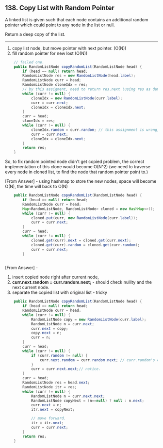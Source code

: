## 138. Copy List with Random Pointer

A linked list is given such that each node contains an additional random pointer which could point to any node in the list or null.

Return a deep copy of the list.

---

1. copy list node, but move pointer with next pointer. (O(N))
2. fill random pointer for new lost (O(N))

```java
    // failed one.
    public RandomListNode copyRandomList(RandomListNode head) {
        if (head == null) return head;
        RandomListNode res = new RandomListNode(head.label);
        RandomListNode curr = head;
        RandomListNode cloneIdx = res;
        // by this assigment, need to return res.next (using res as dummy)
        while (curr != null) {
            cloneIdx = new RandomListNode(curr.label);
            curr = curr.next;
            cloneIdx = cloneIdx.next;
        }        
        curr = head;
        cloneIdx = res;
        while (curr != null) {
            cloneIdx.random = curr.random; // this assignment is wrong, the random pointer didn't get copied, it point to original list.
            curr = curr.next;
            cloneIdx = cloneIdx.next;
        }
        return res;
    }
```

So, to fix random pointed node didn't get copied problem, the correct implementation of this clone would become O(N^2) (we need to traverse every node in  cloned list, to find the node that random pointer point to.)

[From Answer] - using hashmap to store the new nodes, space will become O(N), the time will back to O(N)

```java
    public RandomListNode copyRandomList(RandomListNode head) {
        if (head == null) return head;
        RandomListNode curr = head;
        Map<RandomListNode, RandomListNode> cloned = new HashMap<>();
        while (curr != null) {
            cloned.put(curr, new RandomListNode(curr.label));
            curr = curr.next;
        }
        curr = head;
        while (curr != null) {
            cloned.get(curr).next = cloned.get(curr.next);
            cloned.get(curr).random = cloned.get(curr.random);
            curr = curr.next;
        }
      
```

[From Answer] - 

1. insert copied node right after current node,
2. **curr.next.random = curr.random.next;** - should check nullity and the next current node.
3. separate the copied list with original list - tricky

```java
    public RandomListNode copyRandomList(RandomListNode head) {
        if (head == null) return head;
        RandomListNode curr = head;
        while (curr != null) {
            RandomListNode copy = new RandomListNode(curr.label);
            RandomListNode n = curr.next;
            curr.next = copy;
            copy.next = n;
            curr = n;
        }
        curr = head;
        while (curr != null) {
            if (curr.random != null) {
                curr.next.random = curr.random.next; // curr.random's copy
            }
            curr = curr.next.next;// notice.
        }
        curr = head;
        RandomListNode res = head.next;
        RandomListNode itr = res;
        while (curr != null) {
            RandomListNode n = curr.next.next;
            RandomListNode copyNext = (n==null) ? null : n.next;
            curr.next = n;
            itr.next = copyNext;

            // move forward.
            itr = itr.next;
            curr = curr.next;
        }
        return res;
    }
```

